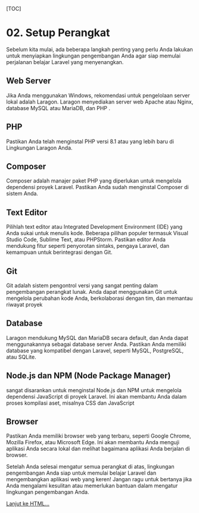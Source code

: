 [TOC]

# <b>02.</b> Setup Perangkat

Sebelum kita mulai, ada beberapa langkah penting yang perlu Anda lakukan untuk menyiapkan lingkungan pengembangan Anda agar siap memulai perjalanan belajar Laravel yang menyenangkan.

## Web Server
Jika Anda menggunakan Windows, rekomendasi untuk pengelolaan server lokal adalah Laragon. Laragon menyediakan server web Apache atau Nginx, database MySQL atau MariaDB, dan PHP .

## PHP
Pastikan Anda telah menginstal PHP versi 8.1 atau yang lebih baru di Lingkungan Laragon Anda.

## Composer
Composer adalah manajer paket PHP yang diperlukan untuk mengelola dependensi proyek Laravel. Pastikan Anda sudah menginstal Composer di sistem Anda.

## Text Editor
Pilihlah text editor atau Integrated Development Environment (IDE) yang Anda sukai untuk menulis kode. Beberapa pilihan populer termasuk Visual Studio Code, Sublime Text, atau PHPStorm.
Pastikan editor Anda mendukung fitur seperti penyorotan sintaks, pengaya Laravel, dan kemampuan untuk berintegrasi dengan Git.

## Git
Git adalah sistem pengontrol versi yang sangat penting dalam pengembangan perangkat lunak. Anda dapat menggunakan Git untuk mengelola perubahan kode Anda, berkolaborasi dengan tim, dan memantau riwayat proyek

## Database
Laragon mendukung MySQL dan MariaDB secara default, dan Anda dapat menggunakannya sebagai database server Anda.
Pastikan Anda memiliki database yang kompatibel dengan Laravel, seperti MySQL, PostgreSQL, atau SQLite.

## Node.js dan NPM (Node Package Manager)
sangat disarankan untuk menginstal Node.js dan NPM untuk mengelola dependensi JavaScript di proyek Laravel. Ini akan membantu Anda dalam proses kompilasi aset, misalnya CSS dan JavaScript

## Browser
Pastikan Anda memiliki browser web yang terbaru, seperti Google Chrome, Mozilla Firefox, atau Microsoft Edge. Ini akan membantu Anda menguji aplikasi Anda secara lokal dan melihat bagaimana aplikasi Anda berjalan di browser.

Setelah Anda selesai mengatur semua perangkat di atas, lingkungan pengembangan Anda siap untuk memulai belajar Laravel dan mengembangkan aplikasi web yang keren! Jangan ragu untuk bertanya jika Anda mengalami kesulitan atau memerlukan bantuan dalam mengatur lingkungan pengembangan Anda.

[Lanjut ke HTML...](/basic/html)
